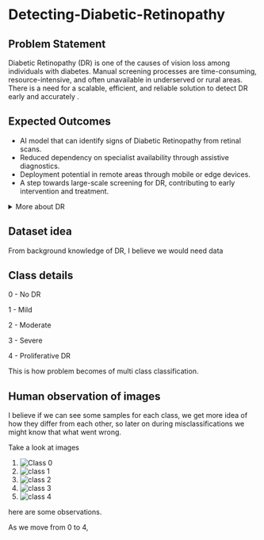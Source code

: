 # Detecting-Diabetic-Retinopathy
## **Problem Statement**

Diabetic Retinopathy (DR) is one of the causes of vision loss among individuals with diabetes. Manual screening processes are time-consuming, resource-intensive, and often unavailable in underserved or rural areas. There is a need for a scalable, efficient, and reliable solution to detect DR early and accurately .

## **Expected Outcomes**

- AI model that can identify signs of Diabetic Retinopathy from retinal scans.
- Reduced dependency on specialist availability through assistive diagnostics.
- Deployment potential in remote areas through mobile or edge devices.
- A step towards large-scale screening for DR, contributing to early intervention and treatment.

<details>
<summary>More about DR</summary>

    Diabetic retinopathy is an eye condition and a complication of diabetes that damages the blood vessels in the retina—the light-sensitive tissue at the back of the eye responsible for vision. It is a leading cause of vision loss and blindness in adults, particularly in people who have had diabetes for many years
    
    ## Causes
    
    - Diabetic retinopathy is caused by prolonged high blood sugar levels associated with diabetes
    - Over time, high blood sugar damages the tiny blood vessels in the retina, causing them to leak fluid or bleed
    - In response to this damage, the eye may grow new, abnormal blood vessels that are fragile and prone to bleeding, leading to further vision problems
    
    ## Types and Stages
    
    There are two main stages:
    
    - Non proliferative Diabetic Retinopathy (NPDR): The early stage, where blood vessels in the retina weaken, swell, and may leak fluid or blood. This can lead to swelling of the retina (macular edema) and mild vision loss
    - Proliferative Diabetic Retinopathy (PDR): The advanced stage, marked by the growth of new, abnormal blood vessels on the retina’s surface. These vessels can bleed into the eye, cause scar tissue, and may result in severe vision loss or blindness
    
    ## Symptoms
    
    - Early diabetic retinopathy often has no symptoms
    - As the disease progresses, symptoms may include:
        - Blurred or fluctuating vision
        - Dark or empty areas in your vision
        - Spots or floaters
        - Vision loss
    
    ## Risk Factors
    
    - Anyone with type 1 or type 2 diabetes is at risk
    - The risk increases with the duration of diabetes, poor blood sugar control, high blood pressure, high cholesterol, pregnancy, and smoking
    
    ## Complications
    
    - If left untreated, diabetic retinopathy can lead to serious complications such as:
        - Vitreous hemorrhage (bleeding into the gel that fills the eye)
        - Retinal detachment
        - Glaucoma
        - Permanent blindness
    
    ## Prevention and Management
    
    - Good control of blood sugar, blood pressure, and cholesterol can significantly reduce the risk and slow the progression of diabetic retinopathy
    - Regular eye exams are crucial for early detection and treatment
    - Treatments include laser therapy, anti-VEGF injections, and surgery in advanced cases

</details>

## Dataset idea

From background knowledge of DR, I believe we would need data

## Class details

0 - No DR

1 - Mild

2 - Moderate

3 - Severe

4 - Proliferative DR

This is how problem becomes of multi class classification.

## Human observation of images

I believe if we can see some samples for each class, we get more idea of how they differ from each other, so later on during misclassifications we might know that what went wrong. 

Take a look at images
1. ![Class 0](assets/class_0.png)
2. ![class 1](assets/class_1.png)
3. ![class 2](assets/class_2.png)
4. ![class 3](assets/class_3.png)
5. ![class 4](assets/class_4.png)

here are some observations. 

As we move from 0 to 4,

